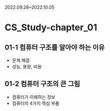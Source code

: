 2022.09.28~2022.10.05
# CS_Study-chapter_01

## 01-1 컴퓨터 구조를 알아야 하는 이유
- 문제 해결
- 성능, 용량, 비용

## 01-2 컴퓨터 구조의 큰 그림
- 컴퓨터가 이해하는 정보
- 컴퓨터의 4가지 핵심 부품
